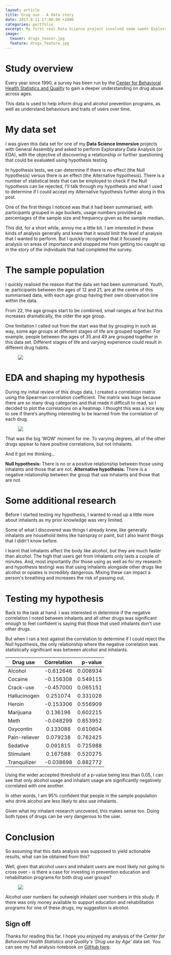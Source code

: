 ```yaml
---
layout: article
title: Drug use - A data story
date: 2017-8-11 17:00:00 +1000
categories: portfolio
excerpt: My first real Data Science project involved some sweet Exploratory Data Analysis and hypothesis testing.
image:
  teaser: drugs_teaser.jpg
  feature: drugs_feature.jpg
---
```


# Study overview
Every year since 1990, a survey has been run by the [Center for Behavioral Health Statistics and Quality](https://www.icpsr.umich.edu/icpsrweb/content/SAMHDA/index.html) to gain a deeper understanding on drug abuse across ages.

This data is used to help inform drug and alcohol prevention programs, as well as understand behaviours and traits of users over time.

# My data set
I was given this data set for one of my __Data Science Immersive__ projects with General Assembly and asked to perform Exploratory Data Analysis (or EDA), with the objective of discovering a relationship or further questioning that could be evaluated using hypothesis testing.

In hypothesis tests, we can determine if there is no effect (the Null hypothesis) versus there is an effect (the Alternative hypothesis). There is a number of statistical tests that can be employed to check if the Null hypothesis can be rejected, I'll talk through my hypothesis and what I used to determine if I could accept my Alternative hypothesis further along in this post.

One of the first things I noticed was that it had been summarised, with participants grouped in age buckets, usage numbers provided as percentages of the sample size and frequency given as the sample median.

This did, for a short while, annoy me a little bit. I am interested in these kinds of analysis generally and knew that it would limit the level of analysis that I wanted to perform. But I quickly recognised that it focused my analysis on areas of importance and stopped me from getting too caught up in the story of the individuals that had completed the survey.

# The sample population
I quickly realised the reason that the data set had been summarised. Youth, ie. participants between the ages of 12 and 21, are at the centre of this summarised data, with each age group having their own observation line within the data.

From 22, the age groups start to be combined, small ranges at first but this increases dramatically, the older the age group.

One limitation I called out from the start was that by grouping in such as way, some age groups at different stages of life are grouped together. For example, people between the ages of 35 and 49 are grouped together in this data set. Different stages of life and varying experience could result in different drug habits.

<figure>
  <img src="https://laurenscoble.github.io/images/p2_participants.png">
</figure>

# EDA and shaping my hypothesis
During my initial review of this drugs data, I created a correlation matrix using the Spearman correlation coefficient.
The matrix was huge because there are so many drug categories and that made it difficult to read, so I decided to plot the correlations on a heatmap. I thought this was a nice way to see if there’s anything interesting to be learned from the correlation of each drug.

<figure>
  <img src="https://laurenscoble.github.io/images/p2_corr_map.png">
</figure>

That was the big ‘WOW’ moment for me. To varying degrees, all of the other drugs appear to have positive correlations, but not inhalants.

And it got me thinking…

__Null hypothesis:__ There is no or a positive relationship between those using inhalants and those that are not.
__Alternative hypothesis:__ There is a negative relationship between the group that use inhalants and those that are not.

# Some additional research
Before I started testing my hypothesis, I wanted to read up a little more about inhalants as my prior knowledge was very limited.

Some of what I discovered was things I already knew, like generally inhalants are household items like hairspray or paint, but I also learnt things that I didn't know before.

I learnt that inhalants affect the body like alcohol, but they are much faster than alcohol. The high that users get from inhalants only lasts a couple of minutes. And, most importantly (for those using as well as for my research and hypothesis testing) was that using inhalants alongside other drugs like alcohol or opiates is incredibly dangerous. Mixing these can impact a person's breathing and increases the risk of passing out.

# Testing my hypothesis
Back to the task at hand. I was interested in determine if the negative correlation I noted between inhalants and all other drugs was significant enough to feel confident is saying that those that used inhalants don't use other drugs.

But when I ran a test against the correlation to determine if I could reject the Null hypothesis, the only relationship where the negative correlation was statistically significant was between alcohol and inhalants.

| Drug use    | Correlation	| p-value |
| ------------- |:-------------:| -----:|
| Alcohol |	-0.612646 |	0.008934 |
| Cocaine	| -0.156308	| 0.549115 |
| Crack-use	| -0.457000	| 0.065151 |
| Hallucinogen |	0.251074 |	0.331028 |
| Heroin	| -0.153306	| 0.556909 |
| Marijuana	| 0.136196	| 0.602215 |
| Meth	| -0.048299	| 0.853952 |
| Oxycontin	| 0.133088	| 0.610604 |
| Pain-reliever |	0.079238	| 0.762425 |
| Sedative |	0.091815 |	0.725988 |
| Stimulant |	0.167588 | 0.520275 |
| Tranquilizer | -0.038698 | 0.882772 |

Using the wider accepted threshold of a p-value being less than 0.05, I can see that only alcohol usage and inhalant usage are significantly negatively correlated with one another.

In other words, I am 95% confident that people in the sample population who drink alcohol are less likely to also use inhalants.

Given what my inhalant research uncovered, this makes sense too. Doing both types of drugs can be very dangerous to the user.

# Conclusion
So assuming that this data analysis was supposed to yield actionable results, what can be obtained from this?

Well, given that alcohol users and inhalant users are most likely not going to cross over - is there a case for investing in prevention education and rehabilitation programs for both drug user groups?

<figure>
  <img src="https://laurenscoble.github.io/images/p2_alcohol_vs_inhalant.png">
</figure>

Alcohol user numbers far outweigh inhalant user numbers in this study. If there was only money available to support education and rehabilitation programs for one of these drugs, my suggestion is alcohol.

## Sign off
Thanks for reading this far. I hope you enjoyed my analysis of the _Center for Behavioral Health Statistics and Quality's 'Drug use by Age'_ data set. You can see my full analysis notebook on [GitHub here](https://github.com/laurenscoble/GA-DSi-projects/blob/master/GA-DSI-Project2.ipynb).
